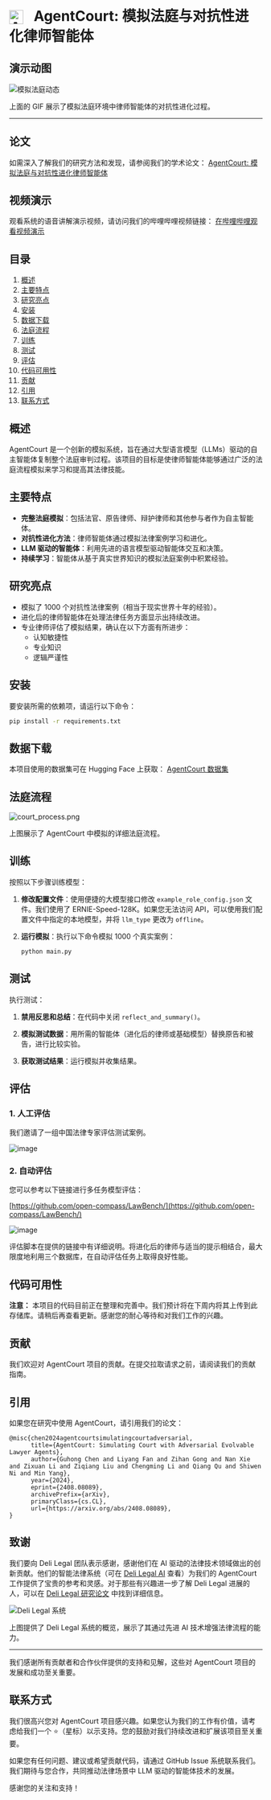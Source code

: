 <h1 id="agentcourt" style="display: inline;">
  <img src="io.png" alt="AgentCourt Logo" style="height: 1em; width: auto; margin-right: 0.5em; vertical-align: middle; display: inline;">
  AgentCourt: 模拟法庭与对抗性进化律师智能体
</h1>

## 演示动图

![模拟法庭动态](AgentCourt.gif)

上面的 GIF 展示了模拟法庭环境中律师智能体的对抗性进化过程。

---

## 论文
如需深入了解我们的研究方法和发现，请参阅我们的学术论文：
[AgentCourt: 模拟法庭与对抗性进化律师智能体](https://arxiv.org/abs/2408.08089)

## 视频演示
观看系统的语音讲解演示视频，请访问我们的哔哩哔哩视频链接：
[在哔哩哔哩观看视频演示](https://www.bilibili.com/video/BV1aXpUe3E6A?t=2323.7)
   
## 目录

1. [概述](#概述)
2. [主要特点](#主要特点)
3. [研究亮点](#研究亮点)
4. [安装](#安装)
5. [数据下载](#数据下载)
6. [法庭流程](#法庭流程)
7. [训练](#训练)
8. [测试](#测试)
9. [评估](#评估)
10. [代码可用性](#代码可用性)
11. [贡献](#贡献)
12. [引用](#引用)
13. [联系方式](#联系方式)

## 概述

AgentCourt 是一个创新的模拟系统，旨在通过大型语言模型（LLMs）驱动的自主智能体复制整个法庭审判过程。该项目的目标是使律师智能体能够通过广泛的法庭流程模拟来学习和提高其法律技能。

## 主要特点

- **完整法庭模拟**：包括法官、原告律师、辩护律师和其他参与者作为自主智能体。
- **对抗性进化方法**：律师智能体通过模拟法律案例学习和进化。
- **LLM 驱动的智能体**：利用先进的语言模型驱动智能体交互和决策。
- **持续学习**：智能体从基于真实世界知识的模拟法庭案例中积累经验。

## 研究亮点

- 模拟了 1000 个对抗性法律案例（相当于现实世界十年的经验）。
- 进化后的律师智能体在处理法律任务方面显示出持续改进。
- 专业律师评估了模拟结果，确认在以下方面有所进步：
  - 认知敏捷性
  - 专业知识
  - 逻辑严谨性

## 安装

要安装所需的依赖项，请运行以下命令：

```bash
pip install -r requirements.txt
```

## 数据下载

本项目使用的数据集可在 Hugging Face 上获取：
[AgentCourt 数据集](https://huggingface.co/datasets/youzi517/AgentCourt)

## 法庭流程

![court_process.png](court_process.png)

上图展示了 AgentCourt 中模拟的详细法庭流程。

## 训练

按照以下步骤训练模型：

1. **修改配置文件**：使用便捷的大模型接口修改 `example_role_config.json` 文件。我们使用了 ERNIE-Speed-128K。如果您无法访问 API，可以使用我们配置文件中指定的本地模型，并将 `llm_type` 更改为 `offline`。

2. **运行模拟**：执行以下命令模拟 1000 个真实案例：

    ```bash
    python main.py
    ```

## 测试

执行测试：

1. **禁用反思和总结**：在代码中关闭 `reflect_and_summary()`。

2. **模拟测试数据**：用所需的智能体（进化后的律师或基础模型）替换原告和被告，进行比较实验。

3. **获取测试结果**：运行模拟并收集结果。

## 评估

### 1. 人工评估

我们邀请了一组中国法律专家评估测试案例。

![image](https://github.com/user-attachments/assets/6d1dbd22-f004-4c7e-b8b3-4919cfe8869a)


### 2. 自动评估

您可以参考以下链接进行多任务模型评估：

[https://github.com/open-compass/LawBench/](https://github.com/open-compass/LawBench/)

![image](https://github.com/user-attachments/assets/deb2c147-8e1f-4662-be2e-4f6a92030e23)


评估脚本在提供的链接中有详细说明。将进化后的律师与适当的提示相结合，最大限度地利用三个数据库，在自动评估任务上取得良好性能。

## 代码可用性

**注意：** 本项目的代码目前正在整理和完善中。我们预计将在下周内将其上传到此存储库。请稍后再查看更新。感谢您的耐心等待和对我们工作的兴趣。

## 贡献

我们欢迎对 AgentCourt 项目的贡献。在提交拉取请求之前，请阅读我们的贡献指南。


## 引用

如果您在研究中使用 AgentCourt，请引用我们的论文：

```
@misc{chen2024agentcourtsimulatingcourtadversarial,
      title={AgentCourt: Simulating Court with Adversarial Evolvable Lawyer Agents}, 
      author={Guhong Chen and Liyang Fan and Zihan Gong and Nan Xie and Zixuan Li and Ziqiang Liu and Chengming Li and Qiang Qu and Shiwen Ni and Min Yang},
      year={2024},
      eprint={2408.08089},
      archivePrefix={arXiv},
      primaryClass={cs.CL},
      url={https://arxiv.org/abs/2408.08089}, 
}
```
## 致谢

我们要向 Deli Legal 团队表示感谢，感谢他们在 AI 驱动的法律技术领域做出的创新贡献。他们的智能法律系统（可在 [Deli Legal AI](https://www.delilegal.com/ai) 查看）为我们的 AgentCourt 工作提供了宝贵的参考和灵感。对于那些有兴趣进一步了解 Deli Legal 进展的人，可以在 [Deli Legal 研究论文](https://arxiv.org/abs/2408.00357) 中找到详细信息。

![Deli Legal 系统](deli.png)

上图提供了 Deli Legal 系统的概览，展示了其通过先进 AI 技术增强法律流程的能力。

---

我们感谢所有贡献者和合作伙伴提供的支持和见解，这些对 AgentCourt 项目的发展和成功至关重要。

## 联系方式

我们很高兴您对 AgentCourt 项目感兴趣。如果您认为我们的工作有价值，请考虑给我们一个 ⭐️（星标）以示支持。您的鼓励对我们持续改进和扩展该项目至关重要。

如果您有任何问题、建议或希望贡献代码，请通过 GitHub Issue 系统联系我们。我们期待与您合作，共同推动法律场景中 LLM 驱动的智能体技术的发展。

感谢您的关注和支持！
